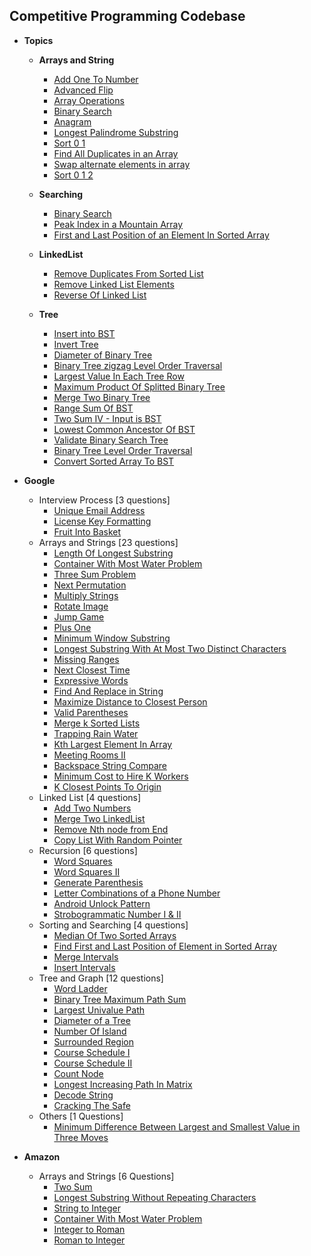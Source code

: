 Competitive Programming Codebase
----------------------------------

* **Topics**
    *  <b>Arrays and String</b>
        - <a href="src/main/com/sumit/coding/arrays/AddOneToNumber.java">Add One To Number</a>
        - <a href="src/main/com/sumit/coding/arrays/AdvancedFlipProblem.java">Advanced Flip</a>
        - <a href="src/main/com/sumit/coding/arrays/ArrayOperations.java">Array Operations</a>
        - <a href="src/main/com/sumit/coding/arrays/BinarySearch.java">Binary Search</a>
        - <a href="src/main/com/sumit/coding/arrays/AnagramProblem.java">Anagram</a>
        - <a href="src/main/com/sumit/coding/arrays/LongestPalindromeSubstringProblem.java">Longest Palindrome Substring</a>
        - <a href="src/main/com/sumit/coding/arrays/SortZeroOne.java">Sort 0 1</a>
        - <a href="src/main/com/sumit/coding/arrays/FindAllDuplicatesInArray.java">Find All Duplicates in an Array</a>
        - <a href="src/main/com/sumit/coding/arrays/ArraySwapAlternate.java">Swap alternate elements in array</a>
        - <a href="src/main/com/sumit/coding/arrays/SortZeroOneTwo.java">Sort 0 1 2</a>
        
    *  <b>Searching</b>
        - <a href="src/main/com/sumit/coding/arrays/BinarySearch.java">Binary Search</a>
        - <a href="src/main/com/sumit/coding/arrays/PeakIndexInMountainArray.java">Peak Index in a Mountain Array</a>
        - <a href="src/main/com/sumit/coding/arrays/FirstAndLastPositionOfElementInSortedArrayProblem.java">First and Last Position of an Element In Sorted Array</a>
    *  <b>LinkedList</b>
        - <a href="src/main/com/sumit/coding/linkedList/RemoveDuplicatesFromSortedListProblem.java">Remove Duplicates From Sorted List</a>
        - <a href="src/main/com/sumit/coding/linkedList/RemoveLinkedListElements.java">Remove Linked List Elements</a>
        - <a href="src/main/com/sumit/coding/linkedList/ReverseOfLinkedList.java">Reverse Of Linked List</a>
    *  <b>Tree</b>
        - <a href="src/main/com/sumit/coding/tree/InsertIntoBSTProblem.java">Insert into BST</a>
        - <a href="src/main/com/sumit/coding/tree/InvertTreeProblem.java">Invert Tree</a>
        - <a href="src/main/com/sumit/coding/tree/DiameterOfBinaryTree.java">Diameter of Binary Tree</a>
        - <a href="src/main/com/sumit/coding/tree/BinaryTreeZigzagLevelOrderTraversalProblem.java">Binary Tree zigzag Level Order Traversal</a>
        - <a href="src/main/com/sumit/coding/tree/LargestValueInEachTreeRow.java">Largest Value In Each Tree Row</a>
        - <a href="src/main/com/sumit/coding/tree/MaximumProductOfSplittedBinaryTreeProblem.java">Maximum Product Of Splitted Binary Tree</a>
        - <a href="src/main/com/sumit/coding/tree/MergeTwoBinaryTreeProblem.java">Merge Two Binary Tree</a>
        - <a href="src/main/com/sumit/coding/tree/RangeSumOfBST.java">Range Sum Of BST</a>
        - <a href="src/main/com/sumit/coding/tree/TwoSumIVProblem.java">Two Sum IV - Input is BST</a>
        - <a href="src/main/com/sumit/coding/tree/LowestCommonAncestorOfBSTProblem.java">Lowest Common Ancestor Of BST</a>
        - <a href="src/main/com/sumit/coding/tree/ValidateBinarySearchTreeProblem.java">Validate Binary Search Tree</a>
        - <a href="src/main/com/sumit/coding/tree/BinaryTreeLevelOrderTraversalProblem.java">Binary Tree Level Order Traversal</a>
        - <a href="src/main/com/sumit/coding/tree/ConvertSortedArrayToBSTProblem.java">Convert Sorted Array To BST</a>
              
* **Google** 
    * Interview Process [3 questions]
        - <a href="src/main/com/sumit/coding/google/InterviewProcess/UniqueEmailAddressProblem.java">Unique Email Address</a>
        - <a href="src/main/com/sumit/coding/google/InterviewProcess/LicenseKeyFormattingProblem.java">License Key Formatting</a>
        - <a href="src/main/com/sumit/coding/google/InterviewProcess/FruitIntoBasketProblem.java">Fruit Into Basket</a>
    * Arrays and Strings [23 questions]
        - <a href="src/main/com/sumit/coding/google/arraysAndStrings/LengthOfLongestSubstringProblem.java">Length Of Longest Substring</a>
        - <a href="src/main/com/sumit/coding/google/arraysAndStrings/ContainerWithMostWaterProblem.java">Container With Most Water Problem</a>
        - <a href="src/main/com/sumit/coding/google/arraysAndStrings/ThreeSumProblem.java">Three Sum Problem</a>
        - <a href="src/main/com/sumit/coding/google/arraysAndStrings/NextPermutationProblem.java">Next Permutation</a>
        - <a href="src/main/com/sumit/coding/google/arraysAndStrings/MultiplyStringsProblem.java">Multiply Strings</a>
        - <a href="src/main/com/sumit/coding/google/arraysAndStrings/RotateImageProblem.java">Rotate Image</a>
        - <a href="src/main/com/sumit/coding/google/arraysAndStrings/JumpGameProblem.java">Jump Game</a>
        - <a href="src/main/com/sumit/coding/google/arraysAndStrings/PlusOneProblem.java">Plus One</a>
        - <a href="src/main/com/sumit/coding/google/arraysAndStrings/MinimumWindowSubstringProblem.java">Minimum Window Substring</a>
        - <a href="src/main/com/sumit/coding/google/arraysAndStrings/LongestSubstringWithAtMostTwoDistinctCharactersProblem.java">Longest Substring With At Most Two Distinct Characters</a>
        - <a href="src/main/com/sumit/coding/google/arraysAndStrings/MissingRangesProblem.java">Missing Ranges</a>
        - <a href="src/main/com/sumit/coding/google/arraysAndStrings/NextClosestTimeProblem.java">Next Closest Time</a>
        - <a href="src/main/com/sumit/coding/google/arraysAndStrings/ExpressiveWordsProblem.java">Expressive Words</a>
        - <a href="src/main/com/sumit/coding/google/arraysAndStrings/FindAndReplaceInStringProblem.java">Find And Replace in String</a>
        - <a href="src/main/com/sumit/coding/google/arraysAndStrings/MaximizeDistanceToClosestPersonProblem.java">Maximize Distance to Closest Person</a>
        - <a href="src/main/com/sumit/coding/google/arraysAndStrings/ValidParenthesesProblem.java">Valid Parentheses</a>
        - <a href="src/main/com/sumit/coding/google/arraysAndStrings/MergeKSortedListProblem.java">Merge k Sorted Lists</a>
        - <a href="src/main/com/sumit/coding/google/arraysAndStrings/TrappingRainWaterProblem.java">Trapping Rain Water</a>
        - <a href="src/main/com/sumit/coding/google/arraysAndStrings/KthLargestElementInArrayProblem.java">Kth Largest Element In Array</a>
        - <a href="src/main/com/sumit/coding/google/arraysAndStrings/MeetingRoomsIIProblem.java">Meeting Rooms II</a>
        - <a href="src/main/com/sumit/coding/google/arraysAndStrings/BackspaceStringCompareProblem.java">Backspace String Compare</a>
        - <a href="src/main/com/sumit/coding/google/arraysAndStrings/MinimumCostToHireKWorkersProblem.java">Minimum Cost to Hire K Workers</a>
        - <a href="src/main/com/sumit/coding/google/arraysAndStrings/KClosestPointsToOriginProblem.java">K Closest Points To Origin</a>
    * Linked List [4 questions]
        - <a href="src/main/com/sumit/coding/google/LinkedList/AddTwoNumbers.java">Add Two Numbers</a>
        - <a href="src/main/com/sumit/coding/google/LinkedList/MergeTwoListProblem.java">Merge Two LinkedList</a>
        - <a href="src/main/com/sumit/coding/google/LinkedList/RemoveNthNodeFromEnd.java">Remove Nth node from End</a>
        - <a href="src/main/com/sumit/coding/google/LinkedList/CopyListWithRandomPointerProblem.java">Copy List With Random Pointer</a>
    * Recursion [6 questions]
        - <a href="src/main/com/sumit/coding/google/recursion/WordSquaresProblem.java">Word Squares</a>
        - <a href="src/main/com/sumit/coding/google/recursion/WordSearchIIProblem.java">Word Squares II</a>
        - <a href="src/main/com/sumit/coding/google/recursion/GenerateParenthesisProblem.java">Generate Parenthesis</a>
        - <a href="src/main/com/sumit/coding/google/recursion/LetterCombinationsofPhoneNumberProblem.java">Letter Combinations of a Phone Number</a>
        - <a href="src/main/com/sumit/coding/google/recursion/AndroidUnlockPatternProblem.java">Android Unlock Pattern</a>
        - <a href="src/main/com/sumit/coding/google/recursion/StrobogrammaticNumberProblem.java">Strobogrammatic Number I & II</a>
    * Sorting and Searching [4 questions]
        - <a href="src/main/com/sumit/coding/google/SearchingSorting/MedianOfTwoSortedArraysProblem.java">Median Of Two Sorted Arrays</a>
        - <a href="src/main/com/sumit/coding/google/SearchingSorting/FindFirstAndLastPositionOfElementInSortedArrayProblem.java">Find First and Last Position of Element in Sorted Array</a>
        - <a href="src/main/com/sumit/coding/google/SearchingSorting/MergeIntervalsProblem.java">Merge Intervals</a>
        - <a href="src/main/com/sumit/coding/google/SearchingSorting/InsertIntervalProblem.java">Insert Intervals</a>
    * Tree and Graph [12 questions]
        - <a href="src/main/com/sumit/coding/google/treeAndGraph/WordLadderProblem.java">Word Ladder</a>
        - <a href="src/main/com/sumit/coding/google/treeAndGraph/BinaryTreeMaximumPathSumProblem.java">Binary Tree Maximum Path Sum</a>
        - <a href="src/main/com/sumit/coding/google/treeAndGraph/LargestUnivaluePathProblem.java">Largest Univalue Path</a>
        - <a href="src/main/com/sumit/coding/google/treeAndGraph/DiameterOfTreeProblem.java">Diameter of a Tree</a>
        - <a href="src/main/com/sumit/coding/google/treeAndGraph/NumberOfIslandProblem.java">Number Of Island</a>
        - <a href="src/main/com/sumit/coding/google/treeAndGraph/SurroundedRegionProblem.java">Surrounded Region</a>
        - <a href="src/main/com/sumit/coding/google/treeAndGraph/CourseScheduleI.java">Course Schedule I</a>
        - <a href="src/main/com/sumit/coding/google/treeAndGraph/CourseScheduleII.java">Course Schedule II</a>
        - <a href="src/main/com/sumit/coding/google/treeAndGraph/CountNodeProblem.java">Count Node</a>
        - <a href="src/main/com/sumit/coding/google/treeAndGraph/LongestIncreasingPathInMatrixProblem.java">Longest Increasing Path In Matrix</a>
        - <a href="src/main/com/sumit/coding/google/treeAndGraph/DecodeStringProblem.java">Decode String</a>
        - <a href="src/main/com/sumit/coding/google/treeAndGraph/CrackingTheSafeProblem.java">Cracking The Safe</a>
    * Others [1 Questions]
        - <a href="src/main/com/sumit/coding/google/Others/MinDiffBwLargestAndSmallestInThreeMovesProblem.java">Minimum Difference Between Largest and Smallest Value in Three Moves</a>
* **Amazon**
    * Arrays and Strings [6 Questions]
        - <a href="src/main/com/sumit/coding/amazon/arraysAndStrings/TwoSumProblem.java">Two Sum</a>
        - <a href="src/main/com/sumit/coding/amazon/arraysAndStrings/LongestSubstringWithoutRepeatingCharactersProblem.java">Longest Substring Without Repeating Characters</a>
        - <a href="src/main/com/sumit/coding/amazon/arraysAndStrings/StringToIntegerProblem.java">String to Integer</a>
        - <a href="src/main/com/sumit/coding/google/arraysAndStrings/ContainerWithMostWaterProblem.java">Container With Most Water Problem</a>
        - <a href="src/main/com/sumit/coding/amazon/arraysAndStrings/IntegerToRomanProblem.java">Integer to Roman</a>
        - <a href="src/main/com/sumit/coding/amazon/arraysAndStrings/RomanToIntegerProblem.java">Roman to Integer</a>
